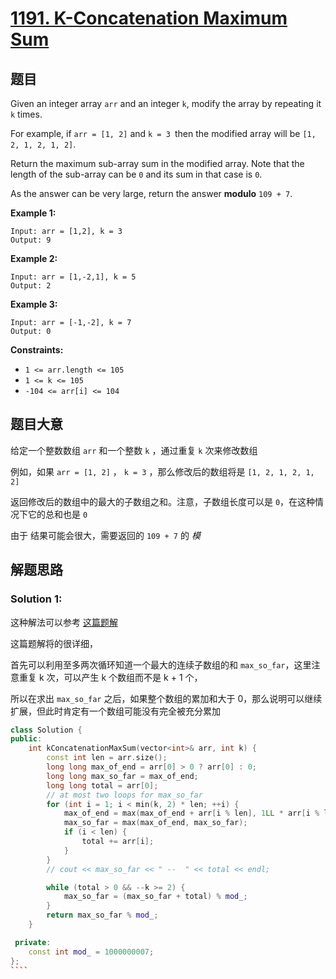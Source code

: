 # [1191. K-Concatenation Maximum Sum](https://leetcode.cn/problems/k-concatenation-maximum-sum/)

## 题目

Given an integer array `arr` and an integer `k`, modify the array by repeating it `k` times.

For example, if `arr = [1, 2]` and `k = 3 `then the modified array will be `[1, 2, 1, 2, 1, 2]`.

Return the maximum sub-array sum in the modified array. Note that the length of the sub-array can be `0` and its sum in that case is `0`.

As the answer can be very large, return the answer **modulo** `109 + 7`.

 

**Example 1:**

```
Input: arr = [1,2], k = 3
Output: 9
```

**Example 2:**

```
Input: arr = [1,-2,1], k = 5
Output: 2
```

**Example 3:**

```
Input: arr = [-1,-2], k = 7
Output: 0
```

 

**Constraints:**

- `1 <= arr.length <= 105`
- `1 <= k <= 105`
- `-104 <= arr[i] <= 104`

## 题目大意

给定一个整数数组 `arr` 和一个整数 `k` ，通过重复 `k` 次来修改数组

例如，如果 `arr = [1, 2]` ， `k = 3` ，那么修改后的数组将是 `[1, 2, 1, 2, 1, 2]`

返回修改后的数组中的最大的子数组之和。注意，子数组长度可以是 `0`，在这种情况下它的总和也是 `0`

由于 结果可能会很大，需要返回的 `109 + 7` 的 *模*

## 解题思路



### Solution 1:

这种解法可以参考 [这篇题解](https://leetcode.cn/problems/k-concatenation-maximum-sum/solution/java-kadanesuan-fa-yu-jie-ti-si-lu-by-zdxiq125/)

这篇题解将的很详细，

首先可以利用至多两次循环知道一个最大的连续子数组的和 `max_so_far`，这里注意重复 k 次，可以产生 k 个数组而不是 k + 1 个，

所以在求出 `max_so_far` 之后，如果整个数组的累加和大于 0，那么说明可以继续扩展，但此时肯定有一个数组可能没有完全被充分累加

`````c++
class Solution {
public:
    int kConcatenationMaxSum(vector<int>& arr, int k) {
        const int len = arr.size();
        long long max_of_end = arr[0] > 0 ? arr[0] : 0;
        long long max_so_far = max_of_end;
        long long total = arr[0];
        // at most two loops for max_so_far
        for (int i = 1; i < min(k, 2) * len; ++i) {
            max_of_end = max(max_of_end + arr[i % len], 1LL * arr[i % len]);
            max_so_far = max(max_of_end, max_so_far);
            if (i < len) {
                total += arr[i];
            }
        }
        // cout << max_so_far << " --  " << total << endl;

        while (total > 0 && --k >= 2) {
            max_so_far = (max_so_far + total) % mod_;
        }
        return max_so_far % mod_;
    }

 private:
    const int mod_ = 1000000007;
};
````
